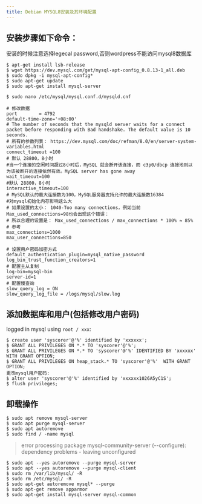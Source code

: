 ```yaml
---
title: Debian MYSQL8安装及其环境配置
---
```


## 安装步骤如下命令：
安装的时候注意选择legecal password,否则wordpress不能访问mysql8数据库

```
$ apt-get install lsb-release
$ wget https://dev.mysql.com/get/mysql-apt-config_0.8.13-1_all.deb
$ sudo dpkg -i mysql-apt-config*
$ sudo apt-get update
$ sudo apt-get install mysql-server

```
`$ sudo nano /etc/mysql/mysql.conf.d/mysqld.cnf`

```
# 修改数据
port        = 4792
default-time-zone='+08:00'
# The number of seconds that the mysqld server waits for a connect packet before responding with Bad handshake. The default value is 10 seconds.
# 所有的参数列表： https://dev.mysql.com/doc/refman/8.0/en/server-system-variables.html
connect_timeout =100
# 默认 28800，8小时
#当一个连接的空闲时间超过8小时后，MySQL 就会断开该连接，而 c3p0/dbcp 连接池则以为该被断开的连接依然有效。MySQL server has gone away
wait_timeout=100
#默认 28800，8小时
interactive_timeout=100
# MySQL默认的最大连接数为100，MySQL服务器支持允许的最大连接数16384
#对mysql初始化内存影响这么大
# 如果设置的太小： 1040-Too many connections，例如当前Max_used_connections=98也会出现这个错误：
# 所以合理的设置是： Max_used_connections / max_connections * 100% ≈ 85%
# 参考
max_connections=1000
max_user_connections=850

# 设置用户密码加密方式
default_authentication_plugin=mysql_native_password
log_bin_trust_function_creators=1
# 配置主从复制
log-bin=mysql-bin
server-id=1
# 配置慢查询
slow_query_log = ON
slow_query_log_file = /logs/mysql/slow.log

```

## 添加数据库和用户(包括修改用户密码)

logged in mysql using `root / xxx`:
```
$ create user 'syscorer'@'%' identified by 'xxxxxx'; 
$ GRANT ALL PRIVILEGES ON *.* TO 'syscorer'@'%'; 
$ GRANT ALL PRIVILEGES ON *.* TO 'syscorer'@'%' IDENTIFIED BY 'xxxxxx' WITH GRANT OPTION;
$ GRANT ALL PRIVILEGES ON heap_stack.* TO 'syscorer'@'%'  WITH GRANT OPTION;
更改mysql用户密码:
$ alter user 'syscorer'@'%' identified by 'xxxxxx1026A5yC1S';
$ flush privileges;
```

## 卸载操作

```
$ sudo apt remove mysql-server
$ sudo apt purge mysql-server
$ sudo apt autoremove
$ sudo find / -name mysql

```


> error processing package mysql-community-server (--configure):
 dependency problems - leaving unconfigured

 ```
 $ sudo apt --yes autoremove --purge mysql-server
 $ sudo apt --yes autoremove --purge mysql-client
 $ sudo rm /var/lib/mysql/ -R
 $ sudo rm /etc/mysql/ -R
 $ sudo apt-get autoremove mysql* --purge
 $ sudo apt-get remove apparmor
 $ sudo apt-get install mysql-server mysql-common
 ```